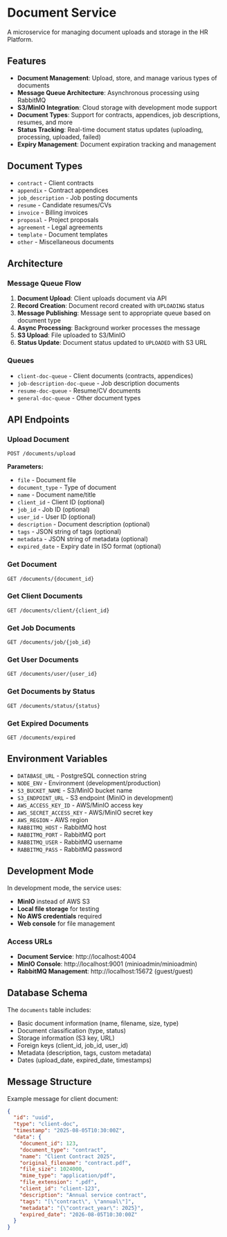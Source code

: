 # Document Service

A microservice for managing document uploads and storage in the HR Platform.

## Features

- **Document Management**: Upload, store, and manage various types of documents
- **Message Queue Architecture**: Asynchronous processing using RabbitMQ
- **S3/MinIO Integration**: Cloud storage with development mode support
- **Document Types**: Support for contracts, appendices, job descriptions, resumes, and more
- **Status Tracking**: Real-time document status updates (uploading, processing, uploaded, failed)
- **Expiry Management**: Document expiration tracking and management

## Document Types

- `contract` - Client contracts
- `appendix` - Contract appendices
- `job_description` - Job posting documents
- `resume` - Candidate resumes/CVs
- `invoice` - Billing invoices
- `proposal` - Project proposals
- `agreement` - Legal agreements
- `template` - Document templates
- `other` - Miscellaneous documents

## Architecture

### Message Queue Flow

1. **Document Upload**: Client uploads document via API
2. **Record Creation**: Document record created with `UPLOADING` status
3. **Message Publishing**: Message sent to appropriate queue based on document type
4. **Async Processing**: Background worker processes the message
5. **S3 Upload**: File uploaded to S3/MinIO
6. **Status Update**: Document status updated to `UPLOADED` with S3 URL

### Queues

- `client-doc-queue` - Client documents (contracts, appendices)
- `job-description-doc-queue` - Job description documents
- `resume-doc-queue` - Resume/CV documents
- `general-doc-queue` - Other document types

## API Endpoints

### Upload Document
```
POST /documents/upload
```

**Parameters:**
- `file` - Document file
- `document_type` - Type of document
- `name` - Document name/title
- `client_id` - Client ID (optional)
- `job_id` - Job ID (optional)
- `user_id` - User ID (optional)
- `description` - Document description (optional)
- `tags` - JSON string of tags (optional)
- `metadata` - JSON string of metadata (optional)
- `expired_date` - Expiry date in ISO format (optional)

### Get Document
```
GET /documents/{document_id}
```

### Get Client Documents
```
GET /documents/client/{client_id}
```

### Get Job Documents
```
GET /documents/job/{job_id}
```

### Get User Documents
```
GET /documents/user/{user_id}
```

### Get Documents by Status
```
GET /documents/status/{status}
```

### Get Expired Documents
```
GET /documents/expired
```

## Environment Variables

- `DATABASE_URL` - PostgreSQL connection string
- `NODE_ENV` - Environment (development/production)
- `S3_BUCKET_NAME` - S3/MinIO bucket name
- `S3_ENDPOINT_URL` - S3 endpoint (MinIO in development)
- `AWS_ACCESS_KEY_ID` - AWS/MinIO access key
- `AWS_SECRET_ACCESS_KEY` - AWS/MinIO secret key
- `AWS_REGION` - AWS region
- `RABBITMQ_HOST` - RabbitMQ host
- `RABBITMQ_PORT` - RabbitMQ port
- `RABBITMQ_USER` - RabbitMQ username
- `RABBITMQ_PASS` - RabbitMQ password

## Development Mode

In development mode, the service uses:
- **MinIO** instead of AWS S3
- **Local file storage** for testing
- **No AWS credentials** required
- **Web console** for file management

### Access URLs

- **Document Service**: http://localhost:4004
- **MinIO Console**: http://localhost:9001 (minioadmin/minioadmin)
- **RabbitMQ Management**: http://localhost:15672 (guest/guest)

## Database Schema

The `documents` table includes:
- Basic document information (name, filename, size, type)
- Document classification (type, status)
- Storage information (S3 key, URL)
- Foreign keys (client_id, job_id, user_id)
- Metadata (description, tags, custom metadata)
- Dates (upload_date, expired_date, timestamps)

## Message Structure

Example message for client document:
```json
{
  "id": "uuid",
  "type": "client-doc",
  "timestamp": "2025-08-05T10:30:00Z",
  "data": {
    "document_id": 123,
    "document_type": "contract",
    "name": "Client Contract 2025",
    "original_filename": "contract.pdf",
    "file_size": 1024000,
    "mime_type": "application/pdf",
    "file_extension": ".pdf",
    "client_id": "client-123",
    "description": "Annual service contract",
    "tags": "[\"contract\", \"annual\"]",
    "metadata": "{\"contract_year\": 2025}",
    "expired_date": "2026-08-05T10:30:00Z"
  }
}
``` 